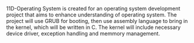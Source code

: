 11D-Operating System is created for an operating system development project that aims to enhance understanding of operating system. The project will use GRUB for booting, then use assembly language to bring in the kernel, which will be written in C. The kernel will include necessary device driver, exception handling and memmory management. 

